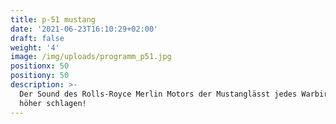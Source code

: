 ```yaml
---
title: p-51 mustang
date: '2021-06-23T16:10:29+02:00'
draft: false
weight: '4'
image: /img/uploads/programm_p51.jpg
positionx: 50
positiony: 50
description: >-
  Der Sound des Rolls-Royce Merlin Motors der Mustanglässt jedes Warbird-Herz
  höher schlagen!
---
```


